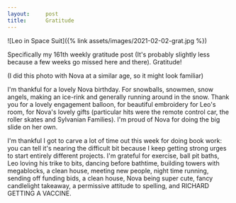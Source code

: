 ```yaml
---
layout:     post
title:      Gratitude
---
```



![Leo in Space Suit]({% link assets/images/2021-02-02-grat.jpg %})


Specifically my 161th weekly gratitude post (It's probably slightly less because a few weeks go missed here and there). Gratitude! 

(I did this photo with Nova at a similar age, so it might look familiar) 

I'm thankful for a lovely Nova birthday. For snowballs, snowmen, snow angels, making an ice-rink and generally running around in the snow. Thank you for a lovely engagement balloon, for beautiful embroidery for Leo's room, for Nova's lovely gifts (particular hits were the remote control car, the roller skates and Sylvanian Families).  I'm proud of Nova for doing the big slide on her own.  

I'm thankful I got to carve a lot of time out this week for doing book work: you can tell it's nearing the difficult bit because I keep getting strong urges to start entirely different projects. I'm grateful for exercise, ball pit baths, Leo loving his trike to bits, dancing before bathtime, building towers with megablocks, a clean house, meeting new people, night time running, sending off funding bids, a clean house, Nova being super cute, fancy candlelight takeaway, a permissive attitude to spelling, and RICHARD GETTING A VACCINE. 




